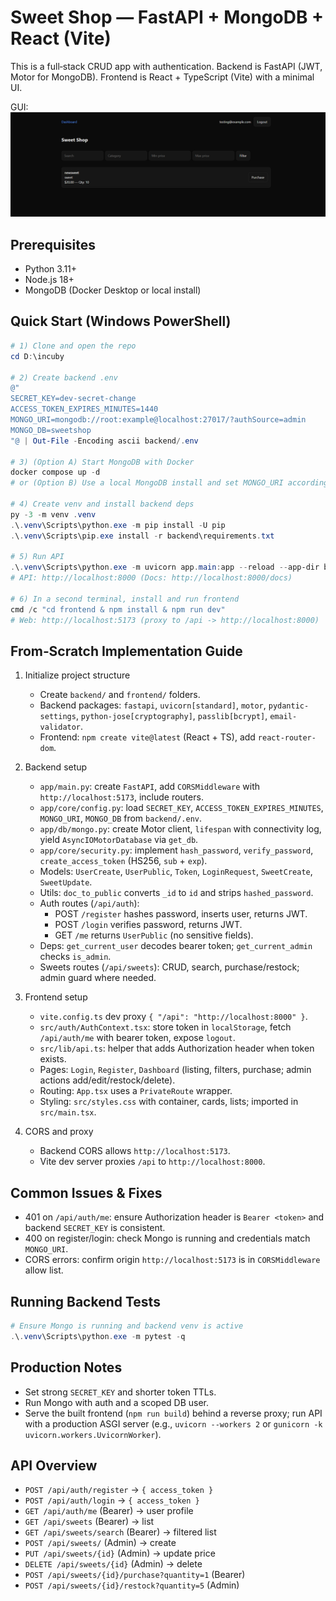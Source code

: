 # Sweet Shop — FastAPI + MongoDB + React (Vite)

This is a full‑stack CRUD app with authentication. Backend is FastAPI (JWT, Motor for MongoDB). Frontend is React + TypeScript (Vite) with a minimal UI.

GUI:
![Screenshot](frontend/gui-sample.png)

## Prerequisites
- Python 3.11+
- Node.js 18+
- MongoDB (Docker Desktop or local install)

## Quick Start (Windows PowerShell)
```powershell
# 1) Clone and open the repo
cd D:\incuby

# 2) Create backend .env
@"
SECRET_KEY=dev-secret-change
ACCESS_TOKEN_EXPIRES_MINUTES=1440
MONGO_URI=mongodb://root:example@localhost:27017/?authSource=admin
MONGO_DB=sweetshop
"@ | Out-File -Encoding ascii backend/.env

# 3) (Option A) Start MongoDB with Docker
docker compose up -d
# or (Option B) Use a local MongoDB install and set MONGO_URI accordingly

# 4) Create venv and install backend deps
py -3 -m venv .venv
.\.venv\Scripts\python.exe -m pip install -U pip
.\.venv\Scripts\pip.exe install -r backend\requirements.txt

# 5) Run API
.\.venv\Scripts\python.exe -m uvicorn app.main:app --reload --app-dir backend
# API: http://localhost:8000 (Docs: http://localhost:8000/docs)

# 6) In a second terminal, install and run frontend
cmd /c "cd frontend & npm install & npm run dev"
# Web: http://localhost:5173 (proxy to /api -> http://localhost:8000)
```

## From‑Scratch Implementation Guide

1. Initialize project structure
   - Create `backend/` and `frontend/` folders.
   - Backend packages: `fastapi`, `uvicorn[standard]`, `motor`, `pydantic-settings`, `python-jose[cryptography]`, `passlib[bcrypt]`, `email-validator`.
   - Frontend: `npm create vite@latest` (React + TS), add `react-router-dom`.

2. Backend setup
   - `app/main.py`: create `FastAPI`, add `CORSMiddleware` with `http://localhost:5173`, include routers.
   - `app/core/config.py`: load `SECRET_KEY`, `ACCESS_TOKEN_EXPIRES_MINUTES`, `MONGO_URI`, `MONGO_DB` from `backend/.env`.
   - `app/db/mongo.py`: create Motor client, `lifespan` with connectivity log, yield `AsyncIOMotorDatabase` via `get_db`.
   - `app/core/security.py`: implement `hash_password`, `verify_password`, `create_access_token` (HS256, `sub` + `exp`).
   - Models: `UserCreate`, `UserPublic`, `Token`, `LoginRequest`, `SweetCreate`, `SweetUpdate`.
   - Utils: `doc_to_public` converts `_id` to `id` and strips `hashed_password`.
   - Auth routes (`/api/auth`):
     - POST `/register` hashes password, inserts user, returns JWT.
     - POST `/login` verifies password, returns JWT.
     - GET `/me` returns `UserPublic` (no sensitive fields).
   - Deps: `get_current_user` decodes bearer token; `get_current_admin` checks `is_admin`.
   - Sweets routes (`/api/sweets`): CRUD, search, purchase/restock; admin guard where needed.

3. Frontend setup
   - `vite.config.ts` dev proxy `{ "/api": "http://localhost:8000" }`.
   - `src/auth/AuthContext.tsx`: store token in `localStorage`, fetch `/api/auth/me` with bearer token, expose `logout`.
   - `src/lib/api.ts`: helper that adds Authorization header when token exists.
   - Pages: `Login`, `Register`, `Dashboard` (listing, filters, purchase; admin actions add/edit/restock/delete).
   - Routing: `App.tsx` uses a `PrivateRoute` wrapper.
   - Styling: `src/styles.css` with container, cards, lists; imported in `src/main.tsx`.

4. CORS and proxy
   - Backend CORS allows `http://localhost:5173`.
   - Vite dev server proxies `/api` to `http://localhost:8000`.

## Common Issues & Fixes
- 401 on `/api/auth/me`: ensure Authorization header is `Bearer <token>` and backend `SECRET_KEY` is consistent.
- 400 on register/login: check Mongo is running and credentials match `MONGO_URI`.
- CORS errors: confirm origin `http://localhost:5173` is in `CORSMiddleware` allow list.

## Running Backend Tests
```powershell
# Ensure Mongo is running and backend venv is active
.\.venv\Scripts\python.exe -m pytest -q
```

## Production Notes
- Set strong `SECRET_KEY` and shorter token TTLs.
- Run Mongo with auth and a scoped DB user.
- Serve the built frontend (`npm run build`) behind a reverse proxy; run API with a production ASGI server (e.g., `uvicorn --workers 2` or `gunicorn -k uvicorn.workers.UvicornWorker`).

## API Overview
- `POST /api/auth/register` → `{ access_token }`
- `POST /api/auth/login` → `{ access_token }`
- `GET /api/auth/me` (Bearer) → user profile
- `GET /api/sweets` (Bearer) → list
- `GET /api/sweets/search` (Bearer) → filtered list
- `POST /api/sweets/` (Admin) → create
- `PUT /api/sweets/{id}` (Admin) → update price
- `DELETE /api/sweets/{id}` (Admin) → delete
- `POST /api/sweets/{id}/purchase?quantity=1` (Bearer)
- `POST /api/sweets/{id}/restock?quantity=5` (Admin)
